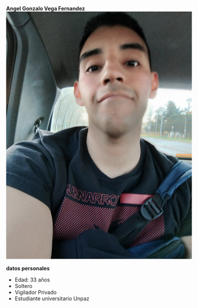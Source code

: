 **Angel Gonzalo Vega Fernandez**
![estaSoyYo](./img/yo.jpg)

**datos personales**

* Edad: 33 años
* Soltero
* Vigilador Privado
* Estudiante universitario Unpaz


